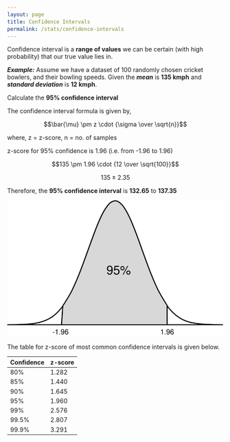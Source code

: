 ```yaml
---
layout: page
title: Confidence Intervals
permalink: /stats/confidence-intervals
---
```


Confidence interval is a **range of values** we can be certain (with high probability) that our true value lies in.

***Example:*** Assume we have a dataset of 100 randomly chosen cricket bowlers, and their bowling speeds. Given the ***mean*** is **135 kmph** and ***standard deviation*** is **12 kmph**.

Calculate the **95% confidence interval**

The confidence interval formula is given by,

$$\bar{\mu} \pm z \cdot {\sigma \over \sqrt{n}}$$

where, z = z-score, n = no. of samples

z-score for 95% confidence is 1.96 (i.e. from -1.96 to 1.96)

$$135 \pm 1.96 \cdot {12 \over \sqrt{100}}$$

$$135 \pm 2.35$$

Therefore, the **95% confidence interval** is **132.65** to **137.35**

![Confidence interval 95%](images/confidence-interval-score.svg)

The table for z-score of most common confidence intervals is given below.

| Confidence | z-score |
| ---------- | ------- |
| 80%        |	1.282  |
| 85%        |	1.440  |
| 90%        |	1.645  |
| 95%        |	1.960  |
| 99%        |	2.576  |
| 99.5%      |	2.807  |
| 99.9%      |	3.291  |
